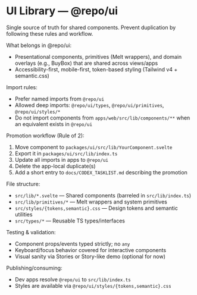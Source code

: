 # UI Library — @repo/ui

Single source of truth for shared components. Prevent duplication by following these rules and workflow.

What belongs in @repo/ui:
- Presentational components, primitives (Melt wrappers), and domain overlays (e.g., BuyBox) that are shared across views/apps
- Accessibility-first, mobile-first, token-based styling (Tailwind v4 + semantic.css)

Import rules:
- Prefer named imports from `@repo/ui`
- Allowed deep imports: `@repo/ui/types`, `@repo/ui/primitives`, `@repo/ui/styles/*`
- Do not import components from `apps/web/src/lib/components/**` when an equivalent exists in `@repo/ui`

Promotion workflow (Rule of 2):
1) Move component to `packages/ui/src/lib/YourComponent.svelte`
2) Export it in `packages/ui/src/lib/index.ts`
3) Update all imports in apps to `@repo/ui`
4) Delete the app-local duplicate(s)
5) Add a short entry to `docs/CODEX_TASKLIST.md` describing the promotion

File structure:
- `src/lib/*.svelte` — Shared components (barreled in `src/lib/index.ts`)
- `src/lib/primitives/*` — Melt wrappers and system primitives
- `src/styles/{tokens,semantic}.css` — Design tokens and semantic utilities
- `src/types/*` — Reusable TS types/interfaces

Testing & validation:
- Component props/events typed strictly; no `any`
- Keyboard/focus behavior covered for interactive components
- Visual sanity via Stories or Story-like demo (optional for now)

Publishing/consuming:
- Dev apps resolve `@repo/ui` to `src/lib/index.ts`
- Styles are available via `@repo/ui/styles/{tokens,semantic}.css`

